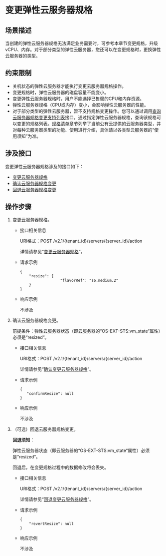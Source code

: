 # 变更弹性云服务器规格<a name="ecs_04_0003"></a>

## 场景描述<a name="section203962505268"></a>

当创建的弹性云服务器规格无法满足业务需要时，可参考本章节变更规格，升级vCPU、内存。对于部分类型的弹性云服务器，您还可以在变更规格时，更换弹性云服务器的类型。

## 约束限制<a name="section23721755182615"></a>

-   关机状态的弹性云服务器才能执行变更云服务器规格操作。
-   变更规格时，弹性云服务器的磁盘容量不能变小。
-   变更弹性云服务器规格时，用户不能选择已售罄的CPU和内存资源。
-   弹性云服务器规格（CPU或内存）变小，会影响弹性云服务器的性能。
-   对于部分类型的弹性云服务器，暂不支持规格变更操作。您可以通过调用[查询云服务器规格变更支持列表](查询云服务器规格变更支持列表.md)接口，通过指定弹性云服务器规格，查询该规格可以变更的规格列表。[规格清单](https://support.huaweicloud.com/productdesc-ecs/zh-cn_topic_0159822360.html)章节列举了当前公有云提供的云服务器类型，并对每种云服务器类型的功能、使用进行介绍，具体请以各类型云服务器的“使用须知”为准。

## 涉及接口<a name="section1737160142715"></a>

变更弹性云服务器规格涉及的接口如下：

-   [变更云服务器规格](#li20744151453314)
-   [确认云服务器规格变更](#li188259221331)
-   [回退云服务器规格变更](#li13919143183311)

## 操作步骤<a name="section6985191649"></a>

1.  <a name="li20744151453314"></a>变更云服务器规格。
    -   接口相关信息

        URI格式：POST /v2.1/\{tenant\_id\}/servers/\{server\_id\}/action

        详情请参见“[变更云服务器规格](变更云服务器规格-7.md)”。

    -   请求示例

        ```
        {
            "resize": {
                          "flavorRef": "s6.medium.2"
            }
        }
        ```

    -   响应示例

        不涉及

2.  <a name="li188259221331"></a>确认云服务器规格变更。

    前提条件：弹性云服务器状态（即云服务器的“OS-EXT-STS:vm\_state“属性）必须是“resized“。

    -   接口相关信息

        URI格式：POST /v2.1/\{tenant\_id\}/servers/\{server\_id\}/action

        详情请参见“[确认变更云服务器规格](确认变更云服务器规格.md)”。

    -   请求示例

        ```
        {
           "confirmResize": null
        }
        ```

    -   响应示例

        不涉及

3.  <a name="li13919143183311"></a>（可选）回退云服务器规格变更。

    **回退须知**：

    弹性云服务器状态（即云服务器的“OS-EXT-STS:vm\_state“属性）必须是“resized“。

    回退后，在变更规格过程中的数据修改将会丢失。

    -   接口相关信息

        URI格式：POST /v2.1/\{tenant\_id\}/servers/\{server\_id\}/action

        详情请参见“[回退变更云服务器规格](回退变更云服务器规格.md)”。

    -   请求示例

        ```
        {
            "revertResize": null
        }
        ```

    -   响应示例

        不涉及



